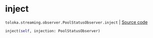 # inject
`toloka.streaming.observer.PoolStatusObserver.inject` | [Source code](https://github.com/Toloka/toloka-kit/blob/v0.1.25/src/streaming/observer.py#L195)

```python
inject(self, injection: PoolStatusObserver)
```

